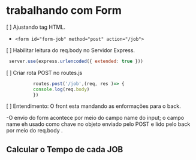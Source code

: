 # trabalhando com Form

[  ] Ajustando tag HTML.

* ``` <form id="form-job" method="post" action="/job"> ```

[   ] Habilitar leitura do req.body no Servidor Express.

```javascript
 server.use(express.urlencoded({ extended: true })) 
 ```

[   ]  Criar rota POST no routes.js

```javascript
          routes.post('/job',(req, res )=> {
          console.log(req.body)
          })
```

[   ] Entendimento: O front esta mandando as enformações para o back.

-O envio do form acontece por meio do campo name do input; o campo name eh usado como chave no objeto enviado pelo POST e lido pelo back por meio do req.body .

## Calcular o Tempo de cada JOB


